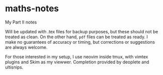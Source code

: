 # maths-notes
My Part II notes

Will be updated with .tex files for backup purposes, but these should not be treated as clean.  On the other hand, `pdf` files can be treated as ready. I make no guarantees of accuracy or timing, but corrections or suggestions are always welcome.

For those interested in my setup, I use neovim inside tmux, with vimtex plugins and Skim as my viewwer.  Completion provided by deoplete and ultisnips.
